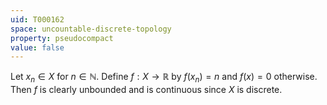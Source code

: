 ```yaml
---
uid: T000162
space: uncountable-discrete-topology
property: pseudocompact
value: false
---
```

Let $x_n \in X$ for $n \in \mathbb{N}$. Define $f: X \rightarrow \mathbb{R}$ by $f(x_n) = n$ and $f(x) = 0$ otherwise. Then $f$ is clearly unbounded and is continuous since $X$ is discrete.

